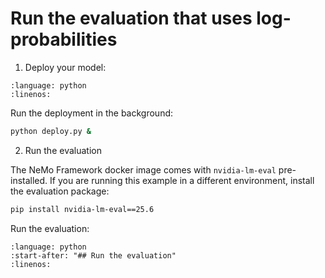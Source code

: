 # Run the evaluation that uses log-probabilities

1. Deploy your model:

```{literalinclude} ../scripts/snippets/deploy.py
:language: python
:linenos:
```

Run the deployment in the background:
```bash
python deploy.py &
```

2. Run the evaluation

The NeMo Framework docker image comes with `nvidia-lm-eval` pre-installed.
If you are running this example in a different environment, install the evaluation package:
```bash
pip install nvidia-lm-eval==25.6
```

Run the evaluation:
```{literalinclude} ../scripts/snippets/arc_challenge.py
:language: python
:start-after: "## Run the evaluation"
:linenos:
```
